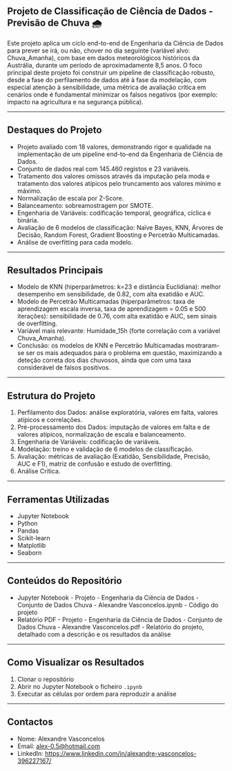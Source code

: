 ## Projeto de Classificação de Ciência de Dados - Previsão de Chuva 🌧️

Este projeto aplica um ciclo end-to-end de Engenharia da Ciência de Dados para prever se irá, ou não, chover no dia seguinte (variável alvo: Chuva_Amanha), com base em dados meteorológicos históricos da Austrália, durante um período de aproximadamente 8,5 anos.
O foco principal deste projeto foi construir um pipeline de classificação robusto, desde a fase do perfilamento de dados até à fase da modelação, com especial atenção à sensibilidade, uma métrica de avaliação crítica em cenários onde é fundamental minimizar os falsos negativos (por exemplo: impacto na agricultura e na segurança pública).
________________________________________

## Destaques do Projeto
- Projeto avaliado com 18 valores, demonstrando rigor e qualidade na implementação de um pipeline end-to-end da Engenharia de Ciência de Dados.
- Conjunto de dados real com 145.460 registos e 23 variáveis.
- Tratamento dos valores omissos através da imputação pela moda e tratamento dos valores atípicos pelo truncamento aos valores mínimo e máximo.
- Normalização de escala por Z-Score.
- Balanceamento: sobreamostragem por SMOTE.
- Engenharia de Variáveis: codificação temporal, geográfica, cíclica e binária.
- Avaliação de 6 modelos de classificação: Naïve Bayes, KNN, Árvores de Decisão, Random Forest, Gradient Boosting e Percetrão Multicamadas.
- Análise de overfitting para cada modelo.
________________________________________

## Resultados Principais
- Modelo de KNN (hiperparâmetros: k=23 e distância Euclidiana): melhor desempenho em sensibilidade, de 0.82, com alta exatidão e AUC.
- Modelo de Percetrão Multicamadas (hiperparâmetros: taxa de aprendizagem escala inversa, taxa de aprendizagem = 0.05 e 500 iterações): sensibilidade de 0.76, com alta exatidão e AUC, sem sinais de overfitting.
- Variável mais relevante: Humidade_15h (forte correlação com a variável Chuva_Amanha).
- Conclusão: os modelos de KNN e Percetrão Multicamadas mostraram-se ser os mais adequados para o problema em questão, maximizando a deteção correta dos dias chuvosos, ainda que com uma taxa considerável de falsos positivos.
________________________________________

## Estrutura do Projeto
1.	Perfilamento dos Dados: análise exploratória, valores em falta, valores atípicos e correlações.
2.	Pré-processamento dos Dados: imputação de valores em falta e de valores atípicos, normalização de escala e balanceamento.
3.	Engenharia de Variáveis: codificação de variáveis.
4.	Modelação: treino e validação de 6 modelos de classificação.
5.	Avaliação: métricas de avaliação (Exatidão, Sensibilidade, Precisão, AUC e F1), matriz de confusão e estudo de overfitting.
6.	Análise Crítica.
________________________________________

## Ferramentas Utilizadas
- Jupyter Notebook
- Python
- Pandas
- Scikit-learn
- Matplotlib
- Seaborn
________________________________________

## Conteúdos do Repositório
- Jupyter Notebook - Projeto - Engenharia da Ciência de Dados - Conjunto de Dados Chuva - Alexandre Vasconcelos.ipynb - Código do projeto
- Relatório PDF - Projeto - Engenharia da Ciência de Dados - Conjunto de Dados Chuva - Alexandre Vasconcelos.pdf - Relatório do projeto, detalhado com a descrição e os resultados da análise
________________________________________

## Como Visualizar os Resultados
1. Clonar o repositório
2. Abrir no Jupyter Notebook o ficheiro `.ipynb`
3. Executar as células por ordem para reproduzir a análise
________________________________________

## Contactos
- Nome: Alexandre Vasconcelos
- Email: alex-0.5@hotmail.com
- LinkedIn: https://www.linkedin.com/in/alexandre-vasconcelos-396227167/
